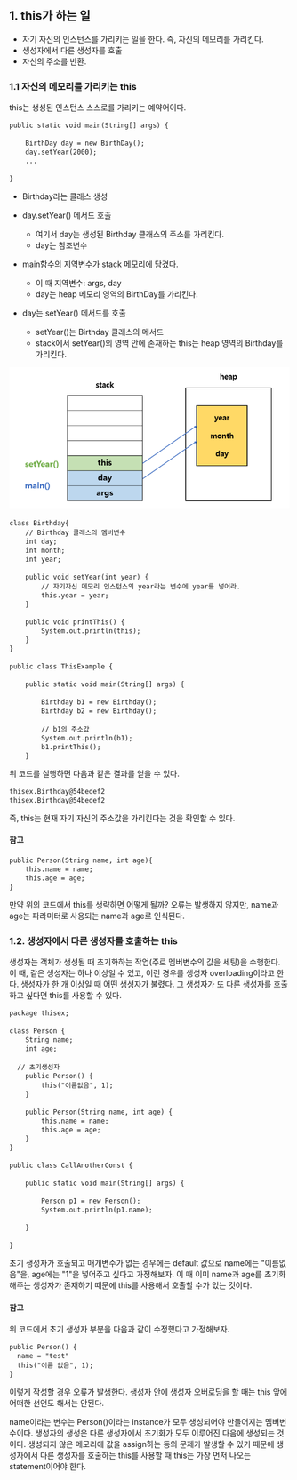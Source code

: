 ## 1. this가 하는 일
* 자기 자신의 인스턴스를 가리키는 일을 한다. 즉, 자신의 메모리를 가리킨다.
* 생성자에서 다른 생성자를 호출
* 자신의 주소를 반환.

### 1.1 자신의 메모리를 가리키는 this
this는 생성된 인스턴스 스스로를 가리키는 예약어이다.
```
public static void main(String[] args) {

	BirthDay day = new BirthDay();
	day.setYear(2000);
	...

}
```

* Birthday라는 클래스 생성
* day.setYear() 메서드 호출
	* 여기서 day는 생성된 Birthday 클래스의 주소를 가리킨다.
	* day는 참조변수

* main함수의 지역변수가 stack 메모리에 담겼다.
	* 이 때 지역변수: args, day
	* day는 heap 메모리 영역의 BirthDay를 가리킨다.
* day는 setYear() 메서드를 호출
	* setYear()는 Birthday 클래스의 메서드
	* stack에서 setYear()의 영역 안에 존재하는 this는 heap 영역의 Birthday를 가리킨다.
<img src = "https://raw.githubusercontent.com/MrKeeplearning/Java-LAB-basic/main/%EA%B0%9D%EC%B2%B4%EC%A7%80%ED%96%A5%20%ED%94%84%EB%A1%9C%EA%B7%B8%EB%9E%98%EB%B0%8D/img/ClassnObject2-01.png">

```
class Birthday{
	// Birthday 클래스의 멤버변수
	int day;
	int month;
	int year;
	
	public void setYear(int year) {
		// 자기자신 메모리 인스턴스의 year라는 변수에 year를 넣어라.
		this.year = year;
	}
	
	public void printThis() {
		System.out.println(this);
	}
}

public class ThisExample {

	public static void main(String[] args) {
		
		Birthday b1 = new Birthday();
		Birthday b2 = new Birthday();
		
		// b1의 주소값
		System.out.println(b1);
		b1.printThis();
	}
```

위 코드를 실행하면 다음과 같은 결과를 얻을 수 있다.

```
thisex.Birthday@54bedef2
thisex.Birthday@54bedef2
```
즉, this는 현재 자기 자신의 주소값을 가리킨다는 것을 확인할 수 있다.

#### 참고
```
public Person(String name, int age){
	this.name = name;
	this.age = age;
}
```
만약 위의 코드에서 this를 생략하면 어떻게 될까? 오류는 발생하지 않지만, name과 age는 파라미터로 사용되는 name과 age로 인식된다.


### 1.2. 생성자에서 다른 생성자를 호출하는 this
생성자는 객체가 생성될 때 초기화하는 작업(주로 멤버변수의 값을 세팅)을 수행한다. 이 때, 같은 생성자는 하나 이상일 수 있고, 이런 경우를 생성자 overloading이라고 한다.
생성자가 한 개 이상일 때 어떤 생성자가 불렸다. 그 생성자가 또 다른 생성자를 호출하고 싶다면 this를 사용할 수 있다.

```
package thisex;

class Person {
	String name;
	int age;
  
  // 초기생성자
	public Person() {
		this("이름없음", 1);
	}
	
	public Person(String name, int age) {
		this.name = name;
		this.age = age;
	}
}

public class CallAnotherConst {

	public static void main(String[] args) {
		
		Person p1 = new Person();
		System.out.println(p1.name);
		
	}

}
```
초기 생성자가 호출되고 매개변수가 없는 경우에는 default 값으로 name에는 "이름없음"을, age에는 "1"을 넣어주고 싶다고 가정해보자.
이 때 이미 name과 age를 초기화해주는 생성자가 존재하기 때문에 this를 사용해서 호출할 수가 있는 것이다.

#### 참고
위 코드에서 초기 생성자 부분을 다음과 같이 수정했다고 가정해보자.
```
public Person() {
  name = "test"
  this("이름 없음", 1);
}
```
이렇게 작성할 경우 오류가 발생한다. 생성자 안에 생성자 오버로딩을 할 때는 this 앞에 어떠한 선언도 해서는 안된다.

name이라는 변수는 Person()이라는 instance가 모두 생성되어야 만들어지는 멤버변수이다. 생성자의 생성은 다른 생성자에서 초기화가 모두 이루어진 다음에 생성되는 것이다. 생성되지 않은 메모리에 값을 assign하는 등의 문제가 발생할 수 있기 때문에 생성자에서 다른 생성자를 호출하는 this를 사용할 때 this는 가장 먼저 나오는 statement이어야 한다.








